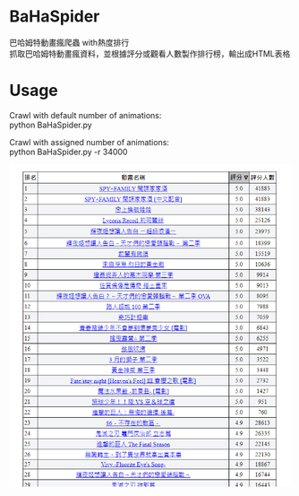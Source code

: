 # BaHaSpider
巴哈姆特動畫瘋爬蟲 with熱度排行  
抓取巴哈姆特動畫瘋資料，並根據評分或觀看人數製作排行榜，輸出成HTML表格  

# Usage
Crawl with default number of animations:  
python BaHaSpider.py  
  
Crawl with assigned number of animations:  
python BaHaSpider.py -r 34000  

![Image text](https://github.com/jordan5226/BaHaSpider/blob/master/Image/sample.png)
